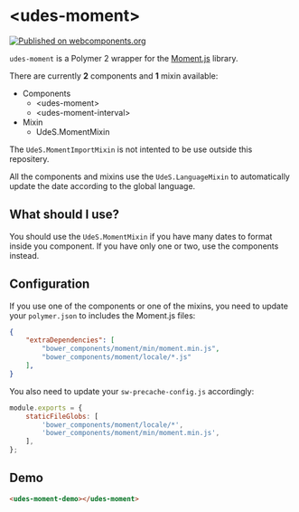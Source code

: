 # \<udes-moment\>
[![Published on webcomponents.org](https://img.shields.io/badge/webcomponents.org-published-blue.svg)](https://www.webcomponents.org/element/UdeSElements/udes-moment)

`udes-moment` is a Polymer 2 wrapper for the [Moment.js](https://momentjs.com/)
library. 

There are currently **2** components and **1** mixin available:
- Components
  - \<udes-moment\>
  - \<udes-moment-interval\>
- Mixin
  - UdeS.MomentMixin
  
The `UdeS.MomentImportMixin` is not intented to be use outside this repositery.

All the components and mixins use the `UdeS.LanguageMixin` to automatically 
update the date according to the global language.

## What should I use?
You should use the `UdeS.MomentMixin` if you have many dates to format inside
you component. If you have only one or two, use the components instead.

## Configuration
If you use one of the components or one of the mixins, you need to update your 
`polymer.json` to includes the Moment.js files:
```json
{
    "extraDependencies": [
        "bower_components/moment/min/moment.min.js",
        "bower_components/moment/locale/*.js"
    ],
}
```

You also need to update your `sw-precache-config.js` accordingly:
```javascript
module.exports = {
    staticFileGlobs: [
        'bower_components/moment/locale/*',
        'bower_components/moment/min/moment.min.js',
    ],
};
```

## Demo
<!---
```
<custom-element-demo>
  <template>
    <script src="../webcomponentsjs/webcomponents-lite.js"></script>
    <link rel="import" href="demo/udes-element-demo.html">
    <next-code-block></next-code-block>
  </template>
</custom-element-demo>
```
-->
```html
<udes-moment-demo></udes-moment>
```